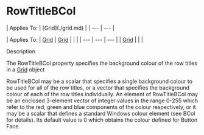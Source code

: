 




<h1 class="heading"><span class="name">RowTitleBCol</span></h1>
| Applies To: | [Grid](./grid.md) |
| --- | ---  |

| Applies To: | [Grid](./grid.md) | [Grid](./grid.md) |  |  |
| --- | --- | ---  |
| [Grid](./grid.md) |  |  |


Description


The RowTitleBCol property specifies the background colour of the row titles in a [Grid](./grid.md) object


RowTitleBCol may be a scalar that specifies a single background colour to be used for all of the row titles, or a vector that specifies the background colour of each of the row titles individually. An element of RowTitleBCol may be an enclosed 3-element vector of integer values in the range 0-255 which refer to the red, green and blue components of the colour respectively, or it may be a scalar that defines a standard Windows colour element (see BCol for details). Its default value is 0 which obtains the colour defined for Button Face.



